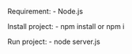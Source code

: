 Requirement:
    - Node.js 

Install project:
    - npm install or npm i

 Run project:
    - node server.js